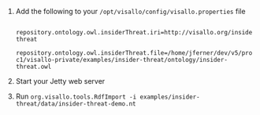 
1. Add the following to your `/opt/visallo/config/visallo.properties` file

        repository.ontology.owl.insiderThreat.iri=http://visallo.org/insider-threat
        repository.ontology.owl.insiderThreat.file=/home/jferner/dev/v5/project-c1/visallo-private/examples/insider-threat/ontology/insider-threat.owl

1. Start your Jetty web server
1. Run `org.visallo.tools.RdfImport -i examples/insider-threat/data/insider-threat-demo.nt`
